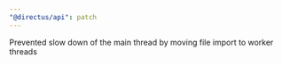 ```yaml
---
"@directus/api": patch
---
```


Prevented slow down of the main thread by moving file import to worker threads
